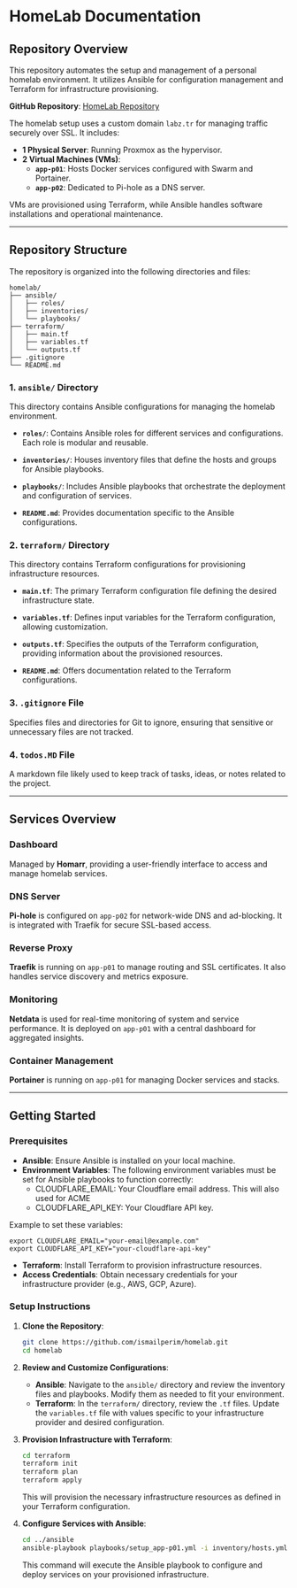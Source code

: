 
# HomeLab Documentation

## Repository Overview

This repository automates the setup and management of a personal homelab environment. It utilizes Ansible for configuration management and Terraform for infrastructure provisioning.

**GitHub Repository**: [HomeLab Repository](https://github.com/ismailperim/homelab)

The homelab setup uses a custom domain `labz.tr` for managing traffic securely over SSL. It includes:

- **1 Physical Server**: Running Proxmox as the hypervisor.
- **2 Virtual Machines (VMs)**:
  - **`app-p01`**: Hosts Docker services configured with Swarm and Portainer.
  - **`app-p02`**: Dedicated to Pi-hole as a DNS server.

VMs are provisioned using Terraform, while Ansible handles software installations and operational maintenance.

---

## Repository Structure

The repository is organized into the following directories and files:

```plaintext
homelab/
├── ansible/
│   ├── roles/
│   ├── inventories/
│   └── playbooks/
├── terraform/
│   ├── main.tf
│   ├── variables.tf
│   └── outputs.tf
├── .gitignore
└── README.md
```

### 1. `ansible/` Directory

This directory contains Ansible configurations for managing the homelab environment.

- **`roles/`**: Contains Ansible roles for different services and configurations. Each role is modular and reusable.

- **`inventories/`**: Houses inventory files that define the hosts and groups for Ansible playbooks.

- **`playbooks/`**: Includes Ansible playbooks that orchestrate the deployment and configuration of services.

- **`README.md`**: Provides documentation specific to the Ansible configurations.

### 2. `terraform/` Directory

This directory contains Terraform configurations for provisioning infrastructure resources.

- **`main.tf`**: The primary Terraform configuration file defining the desired infrastructure state.

- **`variables.tf`**: Defines input variables for the Terraform configuration, allowing customization.

- **`outputs.tf`**: Specifies the outputs of the Terraform configuration, providing information about the provisioned resources.

- **`README.md`**: Offers documentation related to the Terraform configurations.

### 3. `.gitignore` File

Specifies files and directories for Git to ignore, ensuring that sensitive or unnecessary files are not tracked.

### 4. `todos.MD` File

A markdown file likely used to keep track of tasks, ideas, or notes related to the project.

---

## Services Overview

### Dashboard
Managed by **Homarr**, providing a user-friendly interface to access and manage homelab services.

### DNS Server
**Pi-hole** is configured on `app-p02` for network-wide DNS and ad-blocking. It is integrated with Traefik for secure SSL-based access.

### Reverse Proxy
**Traefik** is running on `app-p01` to manage routing and SSL certificates. It also handles service discovery and metrics exposure.

### Monitoring
**Netdata** is used for real-time monitoring of system and service performance. It is deployed on `app-p01` with a central dashboard for aggregated insights.

### Container Management
**Portainer** is running on `app-p01` for managing Docker services and stacks.

---

## Getting Started

### Prerequisites

- **Ansible**: Ensure Ansible is installed on your local machine.
- **Environment Variables**: The following environment variables must be set for Ansible playbooks to function correctly:
   - CLOUDFLARE_EMAIL: Your Cloudflare email address. This will also used for ACME
   - CLOUDFLARE_API_KEY: Your Cloudflare API key.

Example to set these variables:
```
export CLOUDFLARE_EMAIL="your-email@example.com"
export CLOUDFLARE_API_KEY="your-cloudflare-api-key"
```
- **Terraform**: Install Terraform to provision infrastructure resources.
- **Access Credentials**: Obtain necessary credentials for your infrastructure provider (e.g., AWS, GCP, Azure).

### Setup Instructions

1. **Clone the Repository**:

   ```bash
   git clone https://github.com/ismailperim/homelab.git
   cd homelab
   ```

2. **Review and Customize Configurations**:

   - **Ansible**: Navigate to the `ansible/` directory and review the inventory files and playbooks. Modify them as needed to fit your environment.
   - **Terraform**: In the `terraform/` directory, review the `.tf` files. Update the `variables.tf` file with values specific to your infrastructure provider and desired configuration.

3. **Provision Infrastructure with Terraform**:

   ```bash
   cd terraform
   terraform init
   terraform plan
   terraform apply
   ```

   This will provision the necessary infrastructure resources as defined in your Terraform configuration.

4. **Configure Services with Ansible**:

   ```bash
   cd ../ansible
   ansible-playbook playbooks/setup_app-p01.yml -i inventory/hosts.yml
   ```

   This command will execute the Ansible playbook to configure and deploy services on your provisioned infrastructure.

